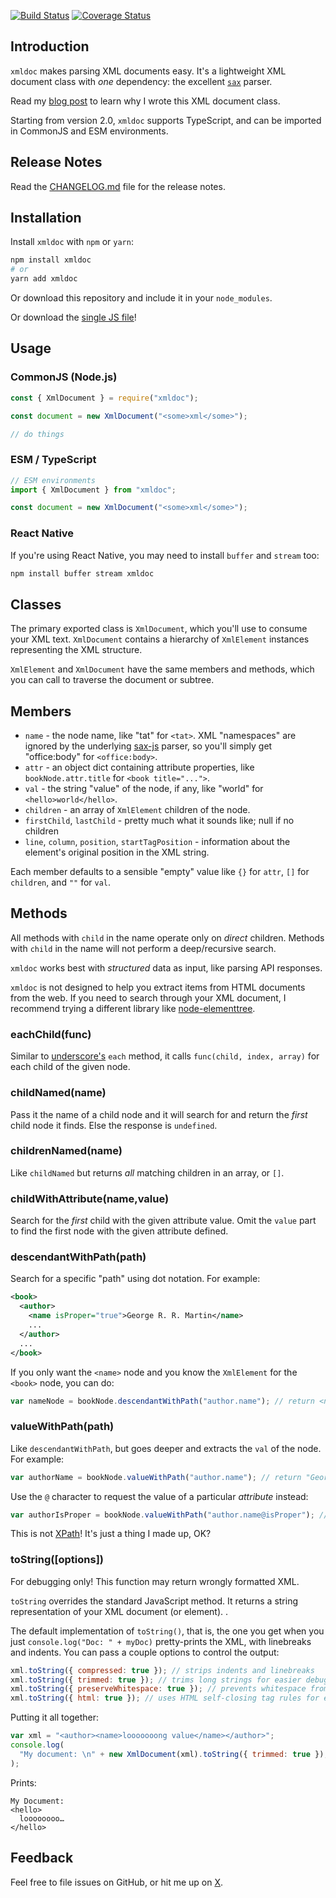 [![Build Status](https://travis-ci.org/nfarina/xmldoc.svg)](https://travis-ci.org/nfarina/xmldoc)
[![Coverage Status](https://coveralls.io/repos/github/nfarina/xmldoc/badge.svg?branch=master)](https://coveralls.io/github/nfarina/xmldoc?branch=master)

## Introduction

`xmldoc` makes parsing XML documents easy. It's a lightweight XML document class with _one_ dependency: the excellent [`sax`][sax] parser.

Read my [blog post][blog] to learn why I wrote this XML document class.

Starting from version 2.0, `xmldoc` supports TypeScript, and can be imported in CommonJS and ESM environments.

[blog]: http://nfarina.com/post/34302964969/a-lightweight-xml-document-class-for-nodejs-javascript

## Release Notes

Read the [CHANGELOG.md](./CHANGELOG.md) file for the release notes.

## Installation

Install `xmldoc` with `npm` or `yarn`:

```bash
npm install xmldoc
# or
yarn add xmldoc
```

Or download this repository and include it in your `node_modules`.

Or download the [single JS file][blob]!

[blob]: https://github.com/nfarina/xmldoc/blob/master/lib/xmldoc.js

## Usage

### CommonJS (Node.js)

```js
const { XmlDocument } = require("xmldoc");

const document = new XmlDocument("<some>xml</some>");

// do things
```

### ESM / TypeScript

```ts
// ESM environments
import { XmlDocument } from "xmldoc";

const document = new XmlDocument("<some>xml</some>");
```

### React Native

If you're using React Native, you may need to install `buffer` and `stream` too:

```bash
npm install buffer stream xmldoc
```

## Classes

The primary exported class is `XmlDocument`, which you'll use to consume your XML text. `XmlDocument` contains a hierarchy of `XmlElement` instances representing the XML structure.

`XmlElement` and `XmlDocument` have the same members and methods, which you can call to traverse the document or subtree.

## Members

- `name` - the node name, like "tat" for `<tat>`. XML "namespaces" are ignored by the underlying [sax-js](https://github.com/isaacs/sax-js) parser, so you'll simply get "office:body" for `<office:body>`.
- `attr` - an object dict containing attribute properties, like `bookNode.attr.title` for `<book title="...">`.
- `val` - the string "value" of the node, if any, like "world" for `<hello>world</hello>`.
- `children` - an array of `XmlElement` children of the node.
- `firstChild`, `lastChild` - pretty much what it sounds like; null if no children
- `line`, `column`, `position`, `startTagPosition` - information about the element's original position in the XML string.

Each member defaults to a sensible "empty" value like `{}` for `attr`, `[]` for `children`, and `""` for `val`.

## Methods

All methods with `child` in the name operate only on _direct_ children. Methods with `child` in the name will not perform a deep/recursive search.

`xmldoc` works best with _structured_ data as input, like parsing API responses. 

`xmldoc` is not designed to help you extract items from HTML documents from the web.
If you need to search through your XML document, I recommend trying a different library like [node-elementtree](https://github.com/racker/node-elementtree).

### eachChild(func)

Similar to [underscore's][underscore] `each` method, it calls `func(child, index, array)` for each child of the given node.

### childNamed(name)

Pass it the name of a child node and it will search for and return the _first_ child node it finds.
Else the response is `undefined`.

### childrenNamed(name)

Like `childNamed` but returns _all_ matching children in an array, or `[]`.

### childWithAttribute(name,value)

Search for the _first_ child with the given attribute value. Omit the `value` part to find the first node with the given attribute defined.

### descendantWithPath(path)

Search for a specific "path" using dot notation. For example:

```xml
<book>
  <author>
    <name isProper="true">George R. R. Martin</name>
    ...
  </author>
  ...
</book>
```

If you only want the `<name>` node and you know the `XmlElement` for the `<book>` node, you can do:

```js
var nameNode = bookNode.descendantWithPath("author.name"); // return <name> node
```

### valueWithPath(path)

Like `descendantWithPath`, but goes deeper and extracts the `val` of the node. For example:

```js
var authorName = bookNode.valueWithPath("author.name"); // return "George R. R. Martin"
```

Use the `@` character to request the value of a particular _attribute_ instead:

```js
var authorIsProper = bookNode.valueWithPath("author.name@isProper"); // return "true"
```

This is not [XPath][]! It's just a thing I made up, OK?

### toString([options])

For debugging only! This function may return wrongly formatted XML.

`toString` overrides the standard JavaScript method.
It returns a string representation of your XML document (or element). .

The default implementation of `toString()`, that is, the one you get when you just `console.log("Doc: " + myDoc)` pretty-prints the XML, with linebreaks and indents. You can pass a couple options to control the output:

```js
xml.toString({ compressed: true }); // strips indents and linebreaks
xml.toString({ trimmed: true }); // trims long strings for easier debugging
xml.toString({ preserveWhitespace: true }); // prevents whitespace from being removed from around element values
xml.toString({ html: true }); // uses HTML self-closing tag rules for elements without children
```

Putting it all together:

```js
var xml = "<author><name>looooooong value</name></author>";
console.log(
  "My document: \n" + new XmlDocument(xml).toString({ trimmed: true }),
);
```

Prints:

    My Document:
    <hello>
      loooooooo…
    </hello>

## Feedback

Feel free to file issues on GitHub, or hit me up on [X][x].

[underscore]: http://underscorejs.org
[XPath]: http://en.wikipedia.org/wiki/XPath
[x]: http://twitter.com/nfarina
[sax]: https://github.com/isaacs/sax-js
